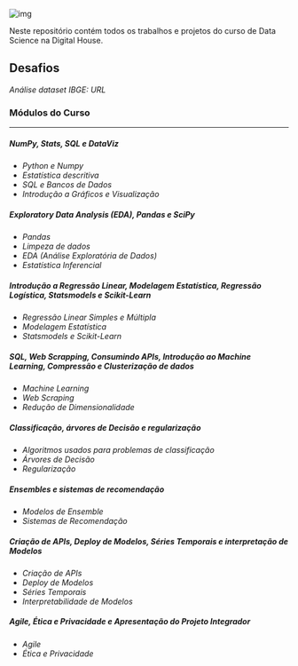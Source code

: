 ![img](https://raw.githubusercontent.com/arthurtavari/portfolio_data_science/master/img/layout.jpg)

Neste repositório contém todos os trabalhos e projetos do curso de Data Science na Digital House.

## Desafios
*Análise dataset IBGE: URL* <br> 


### Módulos do Curso
---

##### NumPy, Stats, SQL e DataViz
* *Python e Numpy*
* *Estatística descritiva*
* *SQL e Bancos de Dados*
* *Introdução a Gráficos e Visualização*

##### Exploratory Data Analysis (EDA), Pandas e SciPy
* *Pandas*
* *Limpeza de dados*
* *EDA (Análise Exploratória de Dados)* 
* *Estatística Inferencial* 

##### Introdução a Regressão Linear, Modelagem Estatística, Regressão Logística, Statsmodels e Scikit-Learn
* *Regressão Linear Simples e Múltipla*
* *Modelagem Estatística*
* *Statsmodels e Scikit-Learn*

##### SQL, Web Scrapping, Consumindo APIs, Introdução ao Machine Learning, Compressão e Clusterização de dados
* *Machine Learning*
* *Web Scraping*
* *Redução de Dimensionalidade*

##### Classificação, árvores de Decisão e regularização
* *Algoritmos usados para problemas de classificação*
* *Árvores de Decisão*
* *Regularização*

##### Ensembles e sistemas de recomendação
* *Modelos de Ensemble*
* *Sistemas de Recomendação*

##### Criação de APIs, Deploy de Modelos, Séries Temporais e interpretação de Modelos
* *Criação de APIs*
* *Deploy de Modelos*
* *Séries Temporais*
* *Interpretabilidade de Modelos*

##### Agile, Ética e Privacidade e Apresentação do Projeto Integrador
* *Agile*
* *Ética e Privacidade*
